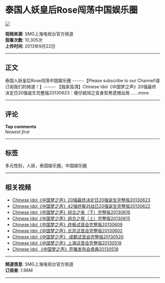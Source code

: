 # 泰国人妖皇后Rose闯荡中国娱乐圈

![](https://i.ytimg.com/an/ahKjkez9olNwcpc5pZwzvg/featured_channel.jpg?v=63ef484e)

**视频来源**: SMG上海电视台官方频道  
**观看次数**: 10,305次  
**上传时间**: 2013年9月22日  

---

## 正文

泰国人妖皇后Rose闯荡中国娱乐圈 \------【Please subscribe to our Channel!请订阅我们的频道！】------ 【独家高清】Chinese Idol《中国梦之声》20强最终决定日20强诞生完整版20130623：傻仔姚旭之变身型男遗憾出局 …...more

---

## 评论

**Top comments**  
*Newest first*

---

## 标签

多元性别，人妖，泰国娱乐圈，中国娱乐圈

---

## 相关视频

- [Chinese Idol《中国梦之声》20强最终决定日20强诞生完整版20130623](https://www.youtube.com/watch?v=3NLSmdMKgzQ&t=0s)
- [Chinese Idol《中国梦之声》42强终极对战日20强诞生完整版20130622](https://www.youtube.com/watch?v=KmdYrURf7OY&t=0s)
- [Chinese Idol《中国梦之声》组合之夜（下）完整版20130616](https://www.youtube.com/watch?v=u7ugmhgjI0c&t=0s)
- [Chinese Idol《中国梦之声》组合之夜（上）完整版20130615](https://www.youtube.com/watch?v=X8XuFOHWrNY&t=0s)
- [Chinese Idol《中国梦之声》终极试音会完整版20130609](https://www.youtube.com/watch?v=3wWh8c0xj3g&t=0s)
- [Chinese Idol《中国梦之声》北京试音会完整版20130602](https://www.youtube.com/watch?v=h037sXBR7gs&t=0s)
- [Chinese Idol《中国梦之声》 成都试音会完整版20130526](https://www.youtube.com/watch?v=DMO8Z8Yypw8&t=0s)
- [Chinese Idol《中国梦之声》上海试音会完整版20130519](https://www.youtube.com/watch?v=Mc6bz--BQck&t=0s)
- [Chinese Idol 《中国梦之声》开播发布会盛典20130518](https://www.youtube.com/watch?v=OI8gnYj8tUY&t=0s)

--- 

**频道信息**: SMG上海电视台官方频道  
**订阅者**: 1.96M

---